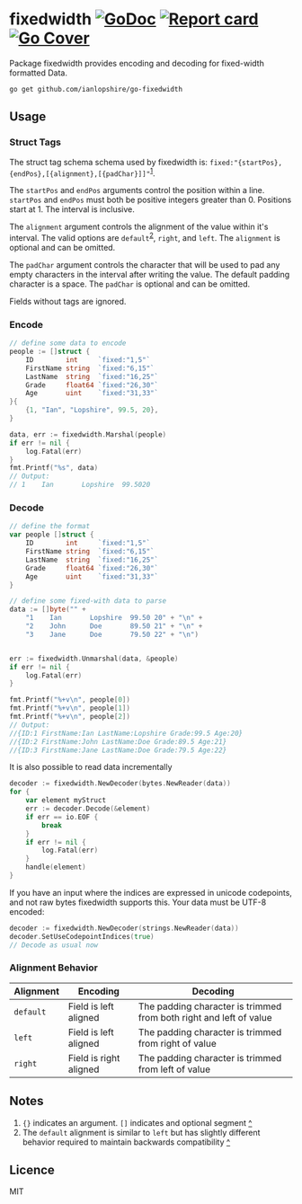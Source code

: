 # fixedwidth [![GoDoc](https://godoc.org/github.com/ianlopshire/go-fixedwidth?status.svg)](http://godoc.org/github.com/ianlopshire/go-fixedwidth) [![Report card](https://goreportcard.com/badge/github.com/ianlopshire/go-fixedwidth)](https://goreportcard.com/report/github.com/ianlopshire/go-fixedwidth) [![Go Cover](http://gocover.io/_badge/github.com/ianlopshire/go-fixedwidth)](http://gocover.io/github.com/ianlopshire/go-fixedwidth)

Package fixedwidth provides encoding and decoding for fixed-width formatted Data.

`go get github.com/ianlopshire/go-fixedwidth`

## Usage

### Struct Tags

The struct tag schema schema used by fixedwidth is: `fixed:"{startPos},{endPos},[{alignment},[{padChar}]]"`<sup id="a1">[1](#f1)</sup>.

The `startPos` and `endPos` arguments control the position within a line. `startPos` and `endPos` must both be positive integers greater than 0. Positions start at 1. The interval is inclusive. 

The `alignment` argument controls the alignment of the value within it's interval. The valid options are `default`<sup id="a2">[2](#f2)</sup>, `right`, and `left`. The `alignment` is optional and can be omitted.

The `padChar` argument controls the character that will be used to pad any empty characters in the interval after writing the value. The default padding character is a space. The `padChar` is optional and can be omitted.

Fields without tags are ignored.

### Encode
```go
// define some data to encode
people := []struct {
    ID        int     `fixed:"1,5"`
    FirstName string  `fixed:"6,15"`
    LastName  string  `fixed:"16,25"`
    Grade     float64 `fixed:"26,30"`
    Age       uint    `fixed:"31,33"`
}{
    {1, "Ian", "Lopshire", 99.5, 20},
}

data, err := fixedwidth.Marshal(people)
if err != nil {
    log.Fatal(err)
}
fmt.Printf("%s", data)
// Output:
// 1    Ian       Lopshire  99.5020
```

### Decode
```go
// define the format
var people []struct {
    ID        int     `fixed:"1,5"`
    FirstName string  `fixed:"6,15"`
    LastName  string  `fixed:"16,25"`
    Grade     float64 `fixed:"26,30"`
    Age       uint    `fixed:"31,33"`
}

// define some fixed-with data to parse
data := []byte("" +
    "1    Ian       Lopshire  99.50 20" + "\n" +
    "2    John      Doe       89.50 21" + "\n" +
    "3    Jane      Doe       79.50 22" + "\n")


err := fixedwidth.Unmarshal(data, &people)
if err != nil {
    log.Fatal(err)
}

fmt.Printf("%+v\n", people[0])
fmt.Printf("%+v\n", people[1])
fmt.Printf("%+v\n", people[2])
// Output:
//{ID:1 FirstName:Ian LastName:Lopshire Grade:99.5 Age:20}
//{ID:2 FirstName:John LastName:Doe Grade:89.5 Age:21}
//{ID:3 FirstName:Jane LastName:Doe Grade:79.5 Age:22}
```

It is also possible to read data incrementally

```go
decoder := fixedwidth.NewDecoder(bytes.NewReader(data))
for {
    var element myStruct
    err := decoder.Decode(&element)
    if err == io.EOF {
        break
    }
    if err != nil {
        log.Fatal(err)
    }
    handle(element)
}
```

If you have an input where the indices are expressed in unicode codepoints, and
not raw bytes fixedwidth supports this. Your data must be UTF-8 encoded:

```go
decoder := fixedwidth.NewDecoder(strings.NewReader(data))
decoder.SetUseCodepointIndices(true)
// Decode as usual now
```

### Alignment Behavior

| Alignment | Encoding | Decoding |
| --------- | -------- | -------- |
| `default` | Field is left aligned | The padding character is trimmed from both right and left of value |
| `left` | Field is left aligned | The padding character is trimmed from right of value |
| `right` | Field is right aligned | The padding character is trimmed from left of value |

## Notes
1. <span id="f1">`{}` indicates an argument. `[]` indicates and optional segment [^](#a1)</span>
2. <span id="f2">The `default` alignment is similar to `left` but has slightly different behavior required to maintain backwards compatibility [^](#a2)</span> 

## Licence
MIT
